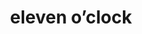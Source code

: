 ---
layout: travel&places
title: eleven o’clock
emoji: eleven_oclock
permalink: 🕚.html
image: assets/img/3moji/eleven_oclock.png
---